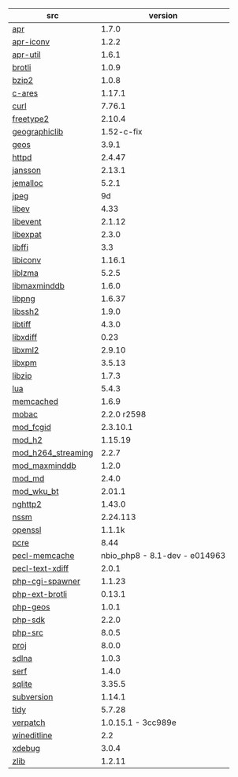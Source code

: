 | src | version |
| ---- | ---- |
| [apr](https://github.com/apache/apr) | 1.7.0 |
| [apr-iconv](https://github.com/apache/apr-iconv) | 1.2.2 |
| [apr-util](https://github.com/apache/apr-util) | 1.6.1 |
| [brotli](https://github.com/google/brotli) | 1.0.9 |
| [bzip2](https://sourceware.org/git/bzip2) | 1.0.8 |
| [c-ares](https://github.com/c-ares/c-ares) | 1.17.1 |
| [curl](https://github.com/curl/curl) | 7.76.1 |
| [freetype2](https://git.savannah.nongnu.org/git/freetype/freetype2.git/) | 2.10.4 |
| [geographiclib](https://git.code.sf.net/p/geographiclib/code) | 1.52-c-fix |
| [geos](https://github.com/libgeos/geos) | 3.9.1 |
| [httpd](https://github.com/apache/httpd) | 2.4.47 |
| [jansson](https://github.com/akheron/jansson) | 2.13.1 |
| [jemalloc](https://github.com/jemalloc/jemalloc) | 5.2.1 |
| [jpeg](https://github.com/mackyle/jpeg) | 9d |
| [libev](https://git.lighttpd.net/libev) | 4.33 |
| [libevent](https://github.com/libevent/libevent) | 2.1.12 |
| [libexpat](https://github.com/libexpat/libexpat) | 2.3.0 |
| [libffi](https://github.com/winlibs/libffi) | 3.3 |
| [libiconv](https://github.com/winlibs/libiconv) | 1.16.1 |
| [liblzma](https://github.com/ShiftMediaProject/liblzma) | 5.2.5 |
| [libmaxminddb](https://github.com/maxmind/libmaxminddb) | 1.6.0 |
| [libpng](https://sourceforge.net/p/libpng/code/ci/master/tree/) | 1.6.37 |
| [libssh2](https://github.com/libssh2/libssh2) | 1.9.0 |
| [libtiff](https://gitlab.com/libtiff/libtiff) | 4.3.0 |
| [libxdiff](https://github.com/opencor/libxdiff) | 0.23 |
| [libxml2](https://github.com/GNOME/libxml2) | 2.9.10 |
| [libxpm](https://gitlab.freedesktop.org/xorg/lib/libxpm) | 3.5.13 |
| [libzip](https://github.com/nih-at/libzip) | 1.7.3 |
| [lua](https://github.com/lua/lua) | 5.4.3 |
| [memcached](https://github.com/memcached/memcached) | 1.6.9 |
| [mobac](https://svn.code.sf.net/p/mobac/code) | 2.2.0 r2598 |
| [mod_fcgid](http://svn.apache.org/repos/asf) | 2.3.10.1 |
| [mod_h2](https://github.com/icing/mod_h2) | 1.15.19 |
| [mod_h264_streaming](https://github.com/traceypooh/mod_h264_streaming--intra-keyframes) | 2.2.7 |
| [mod_maxminddb](https://github.com/maxmind/mod_maxminddb) | 1.2.0 |
| [mod_md](https://github.com/icing/mod_md) | 2.4.0 |
| [mod_wku_bt](https://github.com/nono303/mod_whatkilledus) | 2.01.1 |
| [nghttp2](https://github.com/nghttp2/nghttp2) | 1.43.0 |
| [nssm](https://github.com/puppetlabs/nssm) | 2.24.113 |
| [openssl](https://github.com/openssl/openssl) | 1.1.1k |
| [pcre](https://github.com/jwilk-mirrors/pcre) | 8.44 |
| [pecl-memcache](https://github.com/websupport-sk/pecl-memcache) | nbio_php8 - 8.1-dev - e014963 |
| [pecl-text-xdiff](https://github.com/php/pecl-text-xdiff) | 2.0.1 |
| [php-cgi-spawner](https://github.com/deemru/php-cgi-spawner) | 1.1.23 |
| [php-ext-brotli](https://github.com/kjdev/php-ext-brotli) | 0.13.1 |
| [php-geos](https://github.com/ModelTech/php-geos) | 1.0.1 |
| [php-sdk](https://github.com/microsoft/php-sdk-binary-tools) | 2.2.0 |
| [php-src](https://github.com/php/php-src) | 8.0.5 |
| [proj](https://github.com/OSGeo/PROJ) | 8.0.0 |
| [sdlna](https://github.com/nono303/simpleDLNA) | 1.0.3 |
| [serf](https://github.com/apache/serf) | 1.4.0 |
| [sqlite](https://github.com/azadkuh/sqlite-amalgamation) | 3.35.5 |
| [subversion](https://github.com/apache/subversion) | 1.14.1 |
| [tidy](https://github.com/htacg/tidy-html5) | 5.7.28 |
| [verpatch](https://github.com/pavel-a/ddverpatch) | 1.0.15.1 - 3cc989e |
| [wineditline](https://svn.code.sf.net/p/mingweditline/code) | 2.2 |
| [xdebug](https://github.com/xdebug/xdebug) | 3.0.4 |
| [zlib](https://github.com/madler/zlib) | 1.2.11 |